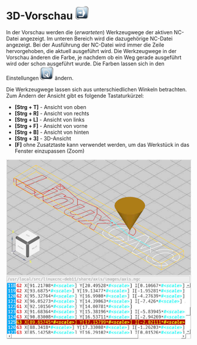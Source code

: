 # 3D-Vorschau ![Edit](images/SK_Auto.png)

In der Vorschau werden die (*erwarteten*) Werkzeugwege der aktiven NC-Datei angezeigt.
Im unteren Bereich wird die dazugehörige NC-Datei angezeigt.
Bei der Ausführung der NC-Datei wird immer die Zeile hervorgehoben, die aktuell
ausgeführt wird. Die Werkzeugwege in der Vorschau änderen die Farbe, je nachdem
ob ein Weg gerade ausgeführt wird oder schon ausgeführt wurde. Die Farben lassen
sich in den Einstellungen ![Einstellungen](images/SK_Settings.png) ändern.

Die Werkzeugwege lassen sich aus unterschiedlichen Winkeln betrachten. Zum
Ändern der Ansicht gibt es folgende Tastaturkürzel:

- **[Strg + T]** - Ansicht von oben
- **[Strg + R]** - Ansicht von rechts
- **[Strg + L]** - Ansicht von links
- **[Strg + F]** - Ansicht von vorne
- **[Strg + B]** - Ansicht von hinten
- **[Strg + 3]** - 3D-Ansicht
- **[F]** ohne Zusatztaste kann verwendet werden, um das Werkstück in das
Fenster einzupassen (Zoom)

![Vorschau](images/3DPreview.jpg)
